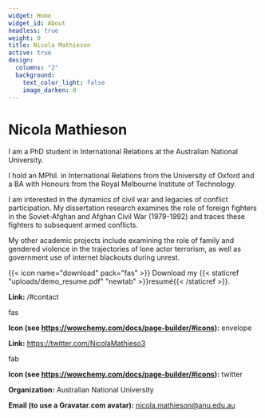 ```yaml
---
widget: Home
widget_id: About
headless: true
weight: 0
title: Nicola Mathieson
active: true
design:
  columns: "2"
  background:
    text_color_light: false
    image_darken: 0
---
```

# Nicola Mathieson

I am a PhD student in International Relations at the Australian National University.

I hold an MPhil. in International Relations from the University of Oxford and a BA with Honours from the Royal Melbourne Institute of Technology.

I am interested in the dynamics of civil war and legacies of conflict participation. My dissertation research examines the role of foreign fighters in the Soviet-Afghan and Afghan Civil War (1979-1992) and traces these fighters to subsequent armed conflicts.

My other academic projects include examining the role of family and gendered violence in the trajectories of lone actor terrorism, as well as government use of internet blackouts during unrest.

{{< icon name="download" pack="fas" >}} Download my {{< staticref "uploads/demo_resume.pdf" "newtab" >}}resumé{{< /staticref >}}.

**Link:** /#contact

fas

**Icon (see https://wowchemy.com/docs/page-builder/#icons):** envelope

**Link:** https://twitter.com/NicolaMathieso3

fab

**Icon (see https://wowchemy.com/docs/page-builder/#icons):** twitter

**Organization:** Australian National University

**Email (to use a Gravatar.com avatar):** nicola.mathieson@anu.edu.au